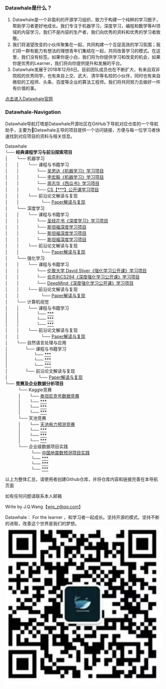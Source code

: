 


### Datawhale是什么？
>
1. Datawhale是一个非盈利的开源学习组织，致力于构建一个纯粹的学习圈子，帮助学习者更好地成长。我们专注于机器学习，深度学习，编程和数学等AI领域的内容学习，我们不是内容的生产者，我们向优秀的资料和优秀的学习者致敬。
2. 我们将渴望改变的小伙伴聚集在一起，共同构建一个互促高效的学习氛围；我们将一群有能力有想法的理想青年们集结在一起，共同改善学习的模式。在这里，我们没有标签。如果你是小白，我们将为你提供学习和改变的机会，如果你是优秀的Learner，我们将向你提供提升和发展的平台。
3. Datawhale发展于2018年12月6日。目前团队成员也在不断扩大，有来自双非院校的优秀同学，也有来自上交、武大、清华等名校的小伙伴，同时也有来自微软的工程师、头条、百度等企业的算法工程师。我们将共同努力去做好一件有价值的事。

[点击进入Datawhale官网](https://datawhale.club/)

### Datawhale-Navigation
Datawhale导航灯塔是Datawhale开源社区在GitHub下导航对应仓库的一个导航助手，主要为Datawhale主导的项目提供一个访问链接，方便与每一位学习者快速找到对应项目的资料与相关信息。


Datawhale      
└── **经典课程学习与前沿探索项目** <br>
│&emsp;&emsp;└── 机器学习<br>
│&emsp;&emsp;│&emsp;&emsp;└── 课程与书籍学习<br>
│&emsp;&emsp;│&emsp;&emsp;&emsp;&emsp;└── [吴恩达《机器学习》学习项目](添加对应仓库链接)              
│&emsp;&emsp;│&emsp;&emsp;&emsp;&emsp;└── [李宏毅《机器学习》学习项目](添加对应仓库链接)    
│&emsp;&emsp;│&emsp;&emsp;&emsp;&emsp;└── [周志华《西瓜书》学习项目](添加对应仓库链接)     
│&emsp;&emsp;│&emsp;&emsp;&emsp;&emsp;└── [CS【***】公开课学习项目](添加对应仓库链接)<br>
│&emsp;&emsp;│&emsp;&emsp;└── 前沿论文解读与复现<br>
│&emsp;&emsp;│&emsp;&emsp;&emsp;&emsp;&emsp;└── [Paper解读与复现](添加对应仓库链接)<br>
│&emsp;&emsp;└── 深度学习<br>
│&emsp;&emsp;│&emsp;&emsp;└── 课程与书籍学习<br>
│&emsp;&emsp;│&emsp;&emsp;&emsp;&emsp;└──  [圣经花书《深度学习》学习项目](添加对应仓库链接)               
│&emsp;&emsp;│&emsp;&emsp;&emsp;&emsp;└──  [斯坦福深度学习项目](添加对应仓库链接)     
│&emsp;&emsp;│&emsp;&emsp;&emsp;&emsp;└──  [斯坦福深度学习项目](添加对应仓库链接)     
│&emsp;&emsp;│&emsp;&emsp;&emsp;&emsp;└── [斯坦福深度学习项目](添加对应仓库链接) <br>
│&emsp;&emsp;│&emsp;&emsp;└── 前沿论文解读与复现<br>
│&emsp;&emsp;│&emsp;&emsp;&emsp;&emsp;&emsp;└── [Paper解读与复现](添加对应仓库链接)<br>
│&emsp;&emsp;└── 强化学习<br>
│&emsp;&emsp;│&emsp;&emsp;└── 课程与书籍学习<br>
│&emsp;&emsp;│&emsp;&emsp;&emsp;&emsp;└──  [伦敦大学 David Sliver《强化学习公开课》学习项目](添加对应仓库链接)    
│&emsp;&emsp;│&emsp;&emsp;&emsp;&emsp;└──  [伯克利CS294《深度强化学习公开课》学习项目](添加对应仓库链接)<br>
│&emsp;&emsp;│&emsp;&emsp;&emsp;&emsp;└── [DeepMind《深度强化学习公开课》学习项目](添加对应仓库链接)<br>
│&emsp;&emsp;│&emsp;&emsp;└── 前沿论文解读与复现<br>
│&emsp;&emsp;│&emsp;&emsp;&emsp;&emsp;&emsp;└── [Paper解读与复现](添加对应仓库链接)<br>
│&emsp;&emsp;└── 计算机视觉<br>
│&emsp;&emsp;│&emsp;&emsp;└── 课程与书籍学习<br>
│&emsp;&emsp;│&emsp;&emsp;&emsp;&emsp;└──  [***](添加对应仓库链接)    
│&emsp;&emsp;│&emsp;&emsp;&emsp;&emsp;└──  [***](添加对应仓库链接) <br>
│&emsp;&emsp;│&emsp;&emsp;&emsp;&emsp;└── [***](添加对应仓库链接) <br>
│&emsp;&emsp;│&emsp;&emsp;└── 前沿论文解读与复现<br>
│&emsp;&emsp;│&emsp;&emsp;&emsp;&emsp;&emsp;└── [Paper解读与复现](添加对应仓库链接)<br>
│&emsp;&emsp;└── 自然语言处理与应用<br>
│&emsp;&emsp;&emsp;&emsp;└── 课程与书籍学习<br>
│&emsp;&emsp;&emsp;&emsp;&emsp;&emsp;└──  [***](添加对应仓库链接)    
│&emsp;&emsp;&emsp;&emsp;&emsp;&emsp;└── [***](添加对应仓库链接) <br>
│&emsp;&emsp;&emsp;&emsp;&emsp;&emsp;└──  [***](添加对应仓库链接) <br>
│&emsp;&emsp;&emsp;&emsp;└── 前沿论文解读与复现<br>
│&emsp;&emsp;&emsp;&emsp;&emsp;&emsp;&emsp;└── [Paper解读与复现](添加对应仓库链接)<br>
└── **竞赛及企业数据分析项目** <br>
&emsp;&emsp;&emsp;└── Kaggle竞赛<br>
&emsp;&emsp;&emsp;│&emsp;&emsp;└── [泰坦尼克号数据竞赛](添加对应仓库链接)              
&emsp;&emsp;&emsp;│&emsp;&emsp;└── [***](添加对应仓库链接)    
&emsp;&emsp;&emsp;│&emsp;&emsp;└──  [***](添加对应仓库链接)    
&emsp;&emsp;&emsp;│&emsp;&emsp;└── [***](添加对应仓库链接)<br>
&emsp;&emsp;&emsp;└── 天池竞赛<br>
&emsp;&emsp;&emsp;│&emsp;&emsp;└──  [天池电力预测竞赛](添加对应仓库链接)              
&emsp;&emsp;&emsp;│&emsp;&emsp;└──  [***](添加对应仓库链接)    
&emsp;&emsp;&emsp;│&emsp;&emsp;└──  [***](添加对应仓库链接)    
&emsp;&emsp;&emsp;│&emsp;&emsp;└──  [***](添加对应仓库链接)<br>
&emsp;&emsp;&emsp;└── 企业级数据项目实践<br>
&emsp;&emsp;&emsp;&emsp;&emsp;&emsp;└──  [中国地震数预测项目实践](添加对应仓库链接)              
&emsp;&emsp;&emsp;&emsp;&emsp;&emsp;└──  [***](添加对应仓库链接)    
&emsp;&emsp;&emsp;&emsp;&emsp;&emsp;└──  [***](添加对应仓库链接)    
&emsp;&emsp;&emsp;&emsp;&emsp;&emsp;└──  [***](添加对应仓库链接)<br>


以上为整体汇总，请使用者创建Github仓库，并将仓库内容和链接完善在本导航页面

如有任何问题请联系本人邮箱

Write by J.Q.Wang【wjq_z@qq.com】


Datawhale： For the learner ，和学习者一起成长。坚持开源的模式，坚持不断的进取，改善这个世界是我们的梦想。
![](assets/markdown-img-paste-20190201171209870.png)
